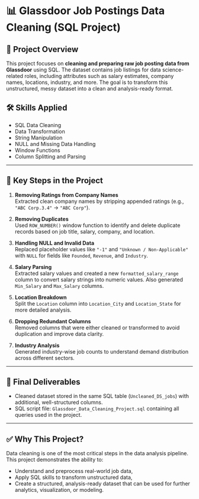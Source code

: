 
# 📊 Glassdoor Job Postings Data Cleaning (SQL Project)

## 🧠 Project Overview

This project focuses on **cleaning and preparing raw job posting data from Glassdoor** using SQL. The dataset contains job listings for data science-related roles, including attributes such as salary estimates, company names, locations, industry, and more. The goal is to transform this unstructured, messy dataset into a clean and analysis-ready format.

## 🛠️ Skills Applied

- SQL Data Cleaning  
- Data Transformation  
- String Manipulation  
- NULL and Missing Data Handling  
- Window Functions  
- Column Splitting and Parsing

---

## 📌 Key Steps in the Project

1. **Removing Ratings from Company Names**  
   Extracted clean company names by stripping appended ratings (e.g., `"ABC Corp.3.4"` → `"ABC Corp"`).

2. **Removing Duplicates**  
   Used `ROW_NUMBER()` window function to identify and delete duplicate records based on job title, salary, company, and location.

3. **Handling NULL and Invalid Data**  
   Replaced placeholder values like `"-1"` and `"Unknown / Non-Applicable"` with `NULL` for fields like `Founded`, `Revenue`, and `Industry`.

4. **Salary Parsing**  
   Extracted salary values and created a new `formatted_salary_range` column to convert salary strings into numeric values. Also generated `Min_Salary` and `Max_Salary` columns.

5. **Location Breakdown**  
   Split the `Location` column into `Location_City` and `Location_State` for more detailed analysis.

6. **Dropping Redundant Columns**  
   Removed columns that were either cleaned or transformed to avoid duplication and improve data clarity.

7. **Industry Analysis**  
   Generated industry-wise job counts to understand demand distribution across different sectors.

---

## 📂 Final Deliverables

- Cleaned dataset stored in the same SQL table (`Uncleaned_DS_jobs`) with additional, well-structured columns.
- SQL script file: `Glassdoor_Data_Cleaning_Project.sql` containing all queries used in the project.

---

## ✅ Why This Project?

Data cleaning is one of the most critical steps in the data analysis pipeline. This project demonstrates the ability to:
- Understand and preprocess real-world job data,
- Apply SQL skills to transform unstructured data,
- Create a structured, analysis-ready dataset that can be used for further analytics, visualization, or modeling.
